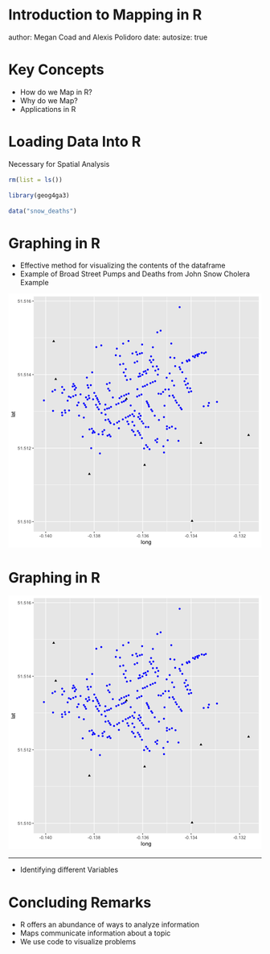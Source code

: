Introduction to Mapping in R 
========================================================
author: Megan Coad and Alexis Polidoro
date: 
autosize: true

Key Concepts
========================================================

- How do we Map in R? 
- Why do we Map? 
- Applications in R 


Loading Data Into R 
========================================================

Necessary for Spatial Analysis 


```r
rm(list = ls())
```


```r
library(geog4ga3)
```


```r
data("snow_deaths")
```


Graphing in R
========================================================

- Effective method for visualizing the contents of the dataframe
- Example of Broad Street Pumps and Deaths from John Snow Cholera Example

![plot of chunk unnamed-chunk-4](02-introduction-to-mapping-slides-figure/unnamed-chunk-4-1.png)


Graphing in R
========================================================

![plot of chunk unnamed-chunk-5](02-introduction-to-mapping-slides-figure/unnamed-chunk-5-1.png)

***

- Identifying different Variables 

Concluding Remarks
========================================================


- R offers an abundance of ways to analyze information 
- Maps communicate information about a topic 
- We use code to visualize problems 


